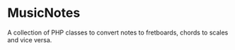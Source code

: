 # MusicNotes
A collection of PHP classes to convert notes to fretboards, chords to scales and vice versa. 
